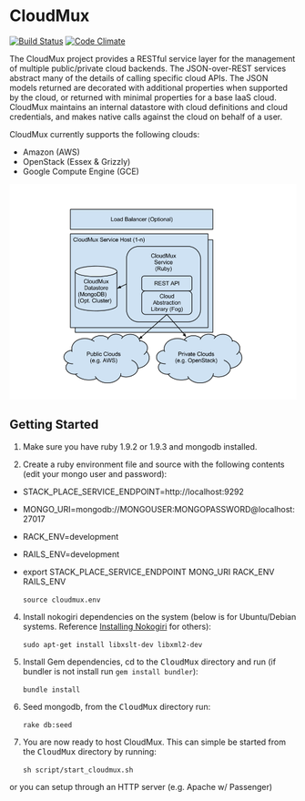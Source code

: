 CloudMux
========
[![Build Status](https://secure.travis-ci.org/TranscendComputing/CloudMux.png?branch=master)][travis]
[![Code Climate](https://codeclimate.com/github/TranscendComputing/CloudMux.png)][codeclimate]

[travis]: http://travis-ci.org/TranscendComputing/CloudMux
[codeclimate]: https://codeclimate.com/github/TranscendComputing/CloudMux

The CloudMux project provides a RESTful service layer for the management of multiple public/private cloud backends. The JSON-over-REST services abstract many of the details of calling specific cloud APIs. The JSON models returned are decorated with additional properties when supported by the cloud, or returned with minimal properties for a base IaaS cloud. CloudMux maintains an internal datastore with cloud definitions and cloud credentials, and makes native calls against the cloud on behalf of a user.

CloudMux currently supports the following clouds:

* Amazon (AWS)
* OpenStack (Essex & Grizzly)
* Google Compute Engine (GCE)

<!--- You can explore the REST API at the [API Doc browser](/docs/). -->

![CloudMux Architecture](/docs/CloudMuxArchitecture.png "CloudMux Architecture")

Getting Started
---------------

1. Make sure you have ruby 1.9.2 or 1.9.3 and mongodb installed.

2. Create a ruby environment file and source with the following contents (edit your mongo user and password):

* STACK_PLACE_SERVICE_ENDPOINT=http://localhost:9292
* MONGO_URI=mongodb://MONGOUSER:MONGOPASSWORD@localhost:27017
* RACK_ENV=development
* RAILS_ENV=development
* export STACK_PLACE_SERVICE_ENDPOINT MONG_URI RACK_ENV RAILS_ENV

	`source cloudmux.env`

4. Install nokogiri dependencies on the system (below is for Ubuntu/Debian systems.  Reference [Installing Nokogiri](http://nokogiri.org/tutorials/installing_nokogiri.html) for others):

	`sudo apt-get install libxslt-dev libxml2-dev`

3. Install Gem dependencies, cd to the <tt>CloudMux</tt> directory and run (if bundler is not install run `gem install bundler`):

	`bundle install`

3. Seed mongodb, from the <tt>CloudMux</tt> directory run:

	`rake db:seed`

4. You are now ready to host CloudMux. This can simple be started from the <tt>CloudMux</tt> directory by running:

	`sh script/start_cloudmux.sh`

or you can setup through an HTTP server (e.g. Apache w/ Passenger)


	




